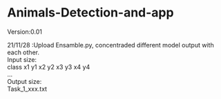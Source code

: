 # Animals-Detection-and-app
Version:0.01

21/11/28 :Upload Ensamble.py, concentraded different model output with each other.  
Input size:  
class x1 y1 x2 y2 x3 y3 x4 y4  
...  
Output size:  
Task_1_xxx.txt  

